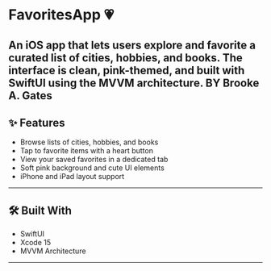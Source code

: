 # FavoritesApp 💗

An iOS app that lets users explore and favorite a curated list of cities, hobbies, and books. The interface is clean, pink-themed, and built with SwiftUI using the MVVM architecture.
BY Brooke A. Gates
---

## ✨ Features

- Browse lists of cities, hobbies, and books
- Tap to favorite items with a heart button
- View your saved favorites in a dedicated tab
- Soft pink background and cute UI elements
- iPhone and iPad layout support

---

## 🛠 Built With

- SwiftUI
- Xcode 15
- MVVM Architecture

---
